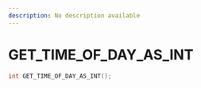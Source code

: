 ```yaml
---
description: No description available 
---
```


# GET_TIME_OF_DAY_AS_INT

```cpp
int GET_TIME_OF_DAY_AS_INT();
```